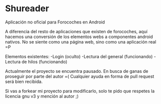 # Shureader
Aplicación no oficial para Forocoches en Android

A diferencia del resto de aplicaciones que existen de forocoches, aquí hacemos una conversión de los elementos webs a componentes android nativos.
No se siente como una página web, sino como una aplicación real =P

Elementos existentes:
-Login (oculto)
-Lectura del general (funcionando)
-Lectura de hilos (funcionando)

Actualmente el proyecto se encuentra pausado. En busca de ganas de proseguir por parte del autor =(
Cualquier ayuda en forma de pull request será bien recibida.

Si vas a forkear mi proyecto para modificarlo, solo te pido que respetes la licencia gnu v3 y mención al autor ;)
